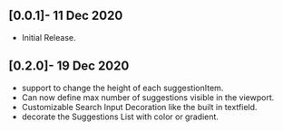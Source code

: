 ## [0.0.1]- 11 Dec 2020

* Initial Release.
## [0.2.0]- 19 Dec 2020
* support to change the height of each suggestionItem.
*  Can now define max number of suggestions visible in the viewport.
* Customizable Search Input Decoration like the built in textfield.
* decorate the Suggestions List with color or gradient.